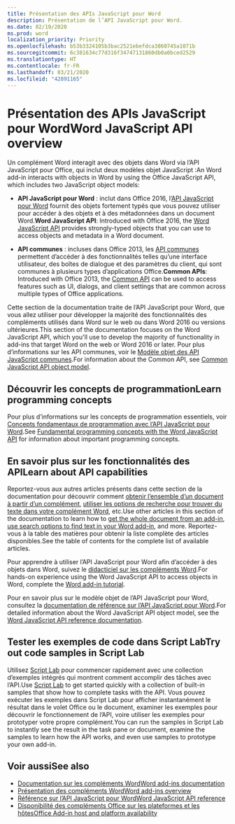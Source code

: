 ```yaml
---
title: Présentation des APIs JavaScript pour Word
description: Présentation de l’API JavaScript pour Word.
ms.date: 02/19/2020
ms.prod: word
localization_priority: Priority
ms.openlocfilehash: b53b3324105b3bac2521ebefdca3860745a1071b
ms.sourcegitcommit: 6c381634c77d316f34747131860db0a0bced2529
ms.translationtype: HT
ms.contentlocale: fr-FR
ms.lasthandoff: 03/21/2020
ms.locfileid: "42891165"
---
```

# <a name="word-javascript-api-overview"></a><span data-ttu-id="55026-103">Présentation des APIs JavaScript pour Word</span><span class="sxs-lookup"><span data-stu-id="55026-103">Word JavaScript API overview</span></span>

<span data-ttu-id="55026-104">Un complément Word interagit avec des objets dans Word via l’API JavaScript pour Office, qui inclut deux modèles objet JavaScript :</span><span class="sxs-lookup"><span data-stu-id="55026-104">An Word add-in interacts with objects in Word by using the Office JavaScript API, which includes two JavaScript object models:</span></span>

* <span data-ttu-id="55026-105">**API JavaScript pour Word** : inclut dans Office 2016, l’[API JavaScript pour Word](/javascript/api/word) fournit des objets fortement typés que vous pouvez utiliser pour accéder à des objets et à des métadonnées dans un document Word.</span><span class="sxs-lookup"><span data-stu-id="55026-105">**Word JavaScript API**: Introduced with Office 2016, the [Word JavaScript API](/javascript/api/word) provides strongly-typed objects that you can use to access objects and metadata in a Word document.</span></span> 

* <span data-ttu-id="55026-106">**API communes** : incluses dans Office 2013, les [API communes](/javascript/api/office) permettent d’accéder à des fonctionnalités telles qu’une interface utilisateur, des boîtes de dialogue et des paramètres du client, qui sont communes à plusieurs types d’applications Office.</span><span class="sxs-lookup"><span data-stu-id="55026-106">**Common APIs**: Introduced with Office 2013, the [Common API](/javascript/api/office) can be used to access features such as UI, dialogs, and client settings that are common across multiple types of Office applications.</span></span>

<span data-ttu-id="55026-107">Cette section de la documentation traite de l’API JavaScript pour Word, que vous allez utiliser pour développer la majorité des fonctionnalités des compléments utilisés dans Word sur le web ou dans Word 2016 ou versions ultérieures.</span><span class="sxs-lookup"><span data-stu-id="55026-107">This section of the documentation focuses on the Word JavaScript API, which you'll use to develop the majority of functionality in add-ins that target Word on the web or Word 2016 or later.</span></span> <span data-ttu-id="55026-108">Pour plus d’informations sur les API communes, voir le [Modèle objet des API JavaScript communes](../../develop/office-javascript-api-object-model.md).</span><span class="sxs-lookup"><span data-stu-id="55026-108">For information about the Common API, see [Common JavaScript API object model](../../develop/office-javascript-api-object-model.md).</span></span> 

## <a name="learn-programming-concepts"></a><span data-ttu-id="55026-109">Découvrir les concepts de programmation</span><span class="sxs-lookup"><span data-stu-id="55026-109">Learn programming concepts</span></span>

<span data-ttu-id="55026-110">Pour plus d’informations sur les concepts de programmation essentiels, voir [Concepts fondamentaux de programmation avec l’API JavaScript pour Word](../../word/word-add-ins-core-concepts.md).</span><span class="sxs-lookup"><span data-stu-id="55026-110">See [Fundamental programming concepts with the Word JavaScript API](../../word/word-add-ins-core-concepts.md) for information about important programming concepts.</span></span>
 
## <a name="learn-about-api-capabilities"></a><span data-ttu-id="55026-111">En savoir plus sur les fonctionnalités des API</span><span class="sxs-lookup"><span data-stu-id="55026-111">Learn about API capabilities</span></span>

<span data-ttu-id="55026-112">Reportez-vous aux autres articles présents dans cette section de la documentation pour découvrir comment [obtenir l’ensemble d’un document à partir d’un complément](../../word/get-the-whole-document-from-an-add-in-for-word.md), [utiliser les options de recherche pour trouver du texte dans votre complément Word](../../word/search-option-guidance.md), etc.</span><span class="sxs-lookup"><span data-stu-id="55026-112">Use other articles in this section of the documentation to learn how to [get the whole document from an add-in](../../word/get-the-whole-document-from-an-add-in-for-word.md), [use search options to find text in your Word add-in](../../word/search-option-guidance.md), and more.</span></span> <span data-ttu-id="55026-113">Reportez-vous à la table des matières pour obtenir la liste complète des articles disponibles.</span><span class="sxs-lookup"><span data-stu-id="55026-113">See the table of contents for the complete list of available articles.</span></span>

<span data-ttu-id="55026-114">Pour apprendre à utiliser l’API JavaScript pour Word afin d’accéder à des objets dans Word, suivez le [didacticiel sur les compléments Word](../../tutorials/word-tutorial.md).</span><span class="sxs-lookup"><span data-stu-id="55026-114">For hands-on experience using the Word JavaScript API to access objects in Word, complete the [Word add-in tutorial](../../tutorials/word-tutorial.md).</span></span> 

<span data-ttu-id="55026-115">Pour en savoir plus sur le modèle objet de l’API JavaScript pour Word, consultez la [documentation de référence sur l’API JavaScript pour Word](/javascript/api/word).</span><span class="sxs-lookup"><span data-stu-id="55026-115">For detailed information about the Word JavaScript API object model, see the [Word JavaScript API reference documentation](/javascript/api/word).</span></span>

## <a name="try-out-code-samples-in-script-lab"></a><span data-ttu-id="55026-116">Tester les exemples de code dans Script Lab</span><span class="sxs-lookup"><span data-stu-id="55026-116">Try out code samples in Script Lab</span></span>

<span data-ttu-id="55026-117">Utilisez [Script Lab](../../overview/explore-with-script-lab.md) pour commencer rapidement avec une collection d’exemples intégrés qui montrent comment accomplir des tâches avec l’API.</span><span class="sxs-lookup"><span data-stu-id="55026-117">Use [Script Lab](../../overview/explore-with-script-lab.md) to get started quickly with a collection of built-in samples that show how to complete tasks with the API.</span></span> <span data-ttu-id="55026-118">Vous pouvez exécuter les exemples dans Script Lab pour afficher instantanément le résultat dans le volet Office ou le document, examiner les exemples pour découvrir le fonctionnement de l’API, voire utiliser les exemples pour prototyper votre propre complément.</span><span class="sxs-lookup"><span data-stu-id="55026-118">You can run the samples in Script Lab to instantly see the result in the task pane or document, examine the samples to learn how the API works, and even use samples to prototype your own add-in.</span></span>

## <a name="see-also"></a><span data-ttu-id="55026-119">Voir aussi</span><span class="sxs-lookup"><span data-stu-id="55026-119">See also</span></span>

- [<span data-ttu-id="55026-120">Documentation sur les compléments Word</span><span class="sxs-lookup"><span data-stu-id="55026-120">Word add-ins documentation</span></span>](../../word/index.md)
- [<span data-ttu-id="55026-121">Présentation des compléments Word</span><span class="sxs-lookup"><span data-stu-id="55026-121">Word add-ins overview</span></span>](../../word/word-add-ins-programming-overview.md)
- [<span data-ttu-id="55026-122">Référence sur l’API JavaScript pour Word</span><span class="sxs-lookup"><span data-stu-id="55026-122">Word JavaScript API reference</span></span>](/javascript/api/word)
- [<span data-ttu-id="55026-123">Disponibilité des compléments Office sur les plateformes et les hôtes</span><span class="sxs-lookup"><span data-stu-id="55026-123">Office Add-in host and platform availability</span></span>](../../overview/office-add-in-availability.md)
